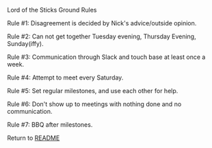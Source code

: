 Lord of the Sticks Ground Rules

Rule #1: Disagreement is decided by Nick's advice/outside opinion.

Rule #2: Can not get together Tuesday evening, Thursday Evening, Sunday(iffy).

Rule #3: Communication through Slack and touch base at least once a week.

Rule #4: Attempt to meet every Saturday.

Rule #5: Set regular milestones, and use each other for help.

Rule #6: Don't show up to meetings with nothing done and no communication.

Rule #7: BBQ after milestones.

Return to [README](README.md)
